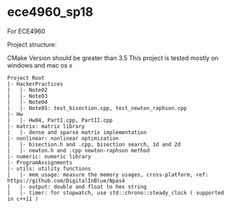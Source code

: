 # ece4960_sp18
For ECE4960

Project structure:

CMake Version should be greater than 3.5
This project is tested mostly on windows and mac os x

```
Project Root
|- HackerPractices
|   |- Note02
|   |- Note03
|   |- Note04
|   |- Note05: test_bisection.cpp, test_newton_raphson.cpp 
|- Hw
|   |- Hw04, PartI.cpp, PartII.cpp
|- matrix: matrix library
|   |- dense and sparse matrix implementation
|- nonlinear: nonlinear optimization
|   |- bisection.h and .cpp, bisection search, 1d and 2d
|   |- newton.h and .cpp newton-raphson method
|- numeric: numeric library
|- ProgramAssignments
|- utils: utility functions
|   |- mem_usage: measure the memory usages, cross-platform, ref: https://github.com/DigitalInBlue/Npas4
|   |- output: double and float to hex string
|   |- timer: for stopwatch, use std::chrono::steady_clock ( supported in c++11 )
```